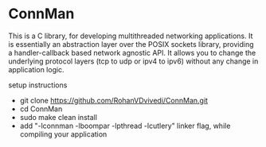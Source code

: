 # ConnMan
This is a C library, for developing multithreaded networking applications.
It is essentially an abstraction layer over the POSIX sockets library, providing a handler-callback based network agnostic API.
It allows you to change the underlying protocol layers (tcp to udp or ipv4 to ipv6) without any change in application logic.

setup instructions
 * git clone https://github.com/RohanVDvivedi/ConnMan.git
 * cd ConnMan
 * sudo make clean install
 * add "-lconnman -lboompar -lpthread -lcutlery" linker flag, while compiling your application